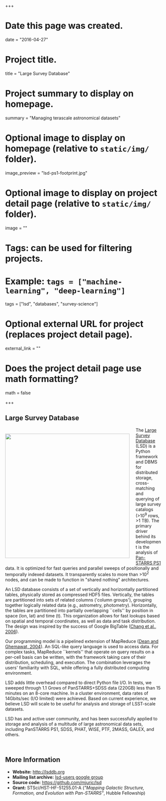 +++
# Date this page was created.
date = "2016-04-27"

# Project title.
title = "Large Survey Database"

# Project summary to display on homepage.
summary = "Managing terascale astronomical datasets"

# Optional image to display on homepage (relative to `static/img/` folder).
image_preview = "lsd-ps1-footprint.jpg"

# Optional image to display on project detail page (relative to `static/img/` folder).
image = ""

# Tags: can be used for filtering projects.
# Example: `tags = ["machine-learning", "deep-learning"]`
tags = ["lsd", "databases", "survey-science"]

# Optional external URL for project (replaces project detail page).
external_link = ""

# Does the project detail page use math formatting?
math = false

+++

## Large Survey Database

<img src="/public/img/lsd-ps1-footprint.jpg" style="float: left; width: 400px; margin: 20px; margin-left: 0px;">

The <a href="http://lsddb.org">Large Survey Database</a> (LSD) is a Python framework and DBMS for distributed storage, cross-matching and querying of large survey catalogs (&gt;10<sup>9</sup> rows, &gt;1 TB). The primary driver behind its development is the analysis of <a href="http://pan-starrs.ifa.hawaii.edu/public/">Pan-STARRS PS1</a> data. It is optimized for fast queries and parallel sweeps of positionally and temporally indexed datasets. It transparently scales to more than &gt;10<sup>2</sup> nodes, and can be made to function in "shared nothing" architectures.

An LSD database consists of a set of vertically and horizontally partitioned tables, physically stored as compressed HDF5 files. Vertically, the tables are partitioned into sets of related columns ('column groups'), grouping together logically related data (e.g., astrometry, photometry). Horizontally, the tables are partitioned into partially overlapping ``cells'' by position in space (lon, lat) and time (t). This organization allows for fast lookups based on spatial and temporal coordinates, as well as data and task distribution. The design was inspired by the success of Google BigTable (<a href="http://research.google.com/archive/bigtable.html">Chang et al., 2006</a>).

Our programming model is a pipelined extension of MapReduce (<a href="http://research.google.com/archive/mapreduce.html">Dean and Ghemawat, 2004</a>). An SQL-like query language is used to access data. For complex tasks, MapReduce ``kernels'' that operate on query results on a per-cell basis can be written, with the framework taking care of their distribution, scheduling, and execution. The combination leverages the users' familiarity with SQL, while offering a fully distributed computing environment.

LSD adds little overhead compared to direct Python file I/O. In tests, we sweeped through 1.1 Grows of PanSTARRS+SDSS data (220GB) less than 15 minutes on an 8-core machine. In a cluster environment, data rates of 14Gbits/sec (I/O limited) were achieved. Based on current experience, we believe LSD will scale to be useful for analysis and storage of LSST-scale datasets.

LSD has and active user community, and has been successfully applied to storage and analysis of a multitude of large astronomical data sets, including PanSTARRS PS1, SDSS, PHAT, WISE, PTF, 2MASS, GALEX, and others.

&nbsp;

## More Information

 * <strong>Website:</strong> <a title="Large Survey Database website" href="http://lsddb.org">http://lsddb.org</a>
 * <strong>Mailing list archive:</strong> <a title="Mailing list archive" href="http://goo.gl/l5EFil">lsd-users google group</a>
 * <strong>Source code:</strong> <a href="https://github.com/mjuric/lsd">https://github.com/mjuric/lsd</a>
 * <strong>Grant:</strong> STSci/HST-HF-51255.01-A (*"Mapping Galactic Structure, Formation, and Evolution with Pan-STARRS"*, Hubble Fellowship)
